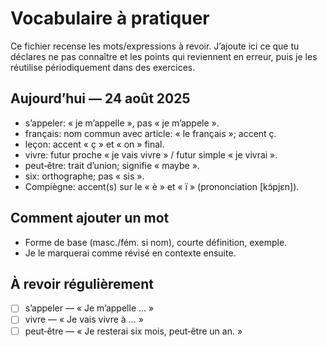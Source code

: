 # Vocabulaire à pratiquer

Ce fichier recense les mots/expressions à revoir. J’ajoute ici ce que tu déclares ne pas connaître et les points qui reviennent en erreur, puis je les réutilise périodiquement dans des exercices.

## Aujourd’hui — 24 août 2025
- s’appeler: « je m’appelle », pas « je m’appele ».
- français: nom commun avec article: « le français »; accent ç.
- leçon: accent « ç » et « on » final.
- vivre: futur proche « je vais vivre » / futur simple « je vivrai ».
- peut‑être: trait d’union; signifie « maybe ».
- six: orthographe; pas « sis ».
- Compiègne: accent(s) sur le « è » et « ï » (prononciation [kɔ̃pjɛn]).

## Comment ajouter un mot
- Forme de base (masc./fém. si nom), courte définition, exemple.
- Je le marquerai comme révisé en contexte ensuite.

## À revoir régulièrement
- [ ] s’appeler — « Je m’appelle … »
- [ ] vivre — « Je vais vivre à … »
- [ ] peut‑être — « Je resterai six mois, peut‑être un an. »
